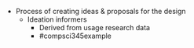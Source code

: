 - Process of creating ideas & proposals for the design
	- Ideation informers
		- Derived from usage research data
		- #compsci345example 